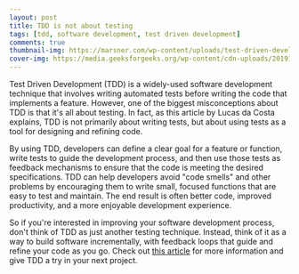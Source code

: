 ```yaml
---
layout: post
title: TDD is not about testing
tags: [tdd, software development, test driven development]
comments: true
thumbnail-img: https://marsner.com/wp-content/uploads/test-driven-development-TDD.png
cover-img: https://media.geeksforgeeks.org/wp-content/cdn-uploads/20191216192618/7-Tips-To-Write-Clean-And-Better-Code-in-2020.png
---
```


Test Driven Development (TDD) is a widely-used software development technique that involves writing automated tests before writing the code that implements a feature. However, one of the biggest misconceptions about TDD is that it's all about testing. In fact, as this article by Lucas da Costa explains, TDD is not primarily about writing tests, but about using tests as a tool for designing and refining code.

By using TDD, developers can define a clear goal for a feature or function, write tests to guide the development process, and then use those tests as feedback mechanisms to ensure that the code is meeting the desired specifications. TDD can help developers avoid "code smells" and other problems by encouraging them to write small, focused functions that are easy to test and maintain. The end result is often better code, improved productivity, and a more enjoyable development experience.

So if you're interested in improving your software development process, don't think of TDD as just another testing technique. Instead, think of it as a way to build software incrementally, with feedback loops that guide and refine your code as you go. Check out [this article](https://lucasfcosta.com/2018/10/18/TDD-is-not-about-tests.html) for more information and give TDD a try in your next project.


